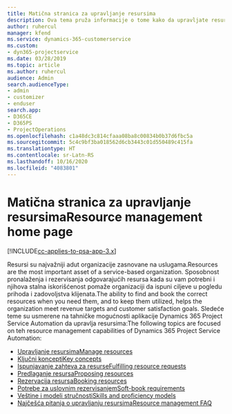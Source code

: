 ```yaml
---
title: Matična stranica za upravljanje resursima
description: Ova tema pruža informacije o tome kako da upravljate resursima.
author: ruhercul
manager: kfend
ms.service: dynamics-365-customerservice
ms.custom:
- dyn365-projectservice
ms.date: 03/28/2019
ms.topic: article
ms.author: ruhercul
audience: Admin
search.audienceType:
- admin
- customizer
- enduser
search.app:
- D365CE
- D365PS
- ProjectOperations
ms.openlocfilehash: c1a48dc3c814cfaaa08ba8c00834b0b37d6fbc5a
ms.sourcegitcommit: 5c4c9bf3ba018562d6cb3443c01d550489c415fa
ms.translationtype: HT
ms.contentlocale: sr-Latn-RS
ms.lasthandoff: 10/16/2020
ms.locfileid: "4083801"
---
```

# <a name="resource-management-home-page"></a><span data-ttu-id="931bf-103">Matična stranica za upravljanje resursima</span><span class="sxs-lookup"><span data-stu-id="931bf-103">Resource management home page</span></span>

[!INCLUDE[cc-applies-to-psa-app-3.x](../includes/cc-applies-to-psa-app-3x.md)]

<span data-ttu-id="931bf-104">Resursi su najvažniji adut organizacije zasnovane na uslugama.</span><span class="sxs-lookup"><span data-stu-id="931bf-104">Resources are the most important asset of a service-based organization.</span></span> <span data-ttu-id="931bf-105">Sposobnost pronalaženja i rezervisanja odgovarajućih resursa kada su vam potrebni i njihova stalna iskorišćenost pomaže organizaciji da ispuni ciljeve u pogledu prihoda i zadovoljstva klijenata.</span><span class="sxs-lookup"><span data-stu-id="931bf-105">The ability to find and book the correct resources when you need them, and to keep them utilized, helps the organization meet revenue targets and customer satisfaction goals.</span></span> <span data-ttu-id="931bf-106">Sledeće teme su usmerene na tahničke mogućnosti aplikacije Dynamics 365 Project Service Automation da upravlja resursima:</span><span class="sxs-lookup"><span data-stu-id="931bf-106">The following topics are focused on teh resource management capabilities of Dynamics 365 Project Service Automation:</span></span>

- [<span data-ttu-id="931bf-107">Upravljanje resursima</span><span class="sxs-lookup"><span data-stu-id="931bf-107">Manage resources</span></span>](manage-resources.md)
- [<span data-ttu-id="931bf-108">Ključni koncepti</span><span class="sxs-lookup"><span data-stu-id="931bf-108">Key concepts</span></span>](reports-key-concepts.md)
- [<span data-ttu-id="931bf-109">Ispunjavanje zahteva za resurse</span><span class="sxs-lookup"><span data-stu-id="931bf-109">Fulfilling resource requests</span></span>](resource-management-fulfill-requests.md)
- [<span data-ttu-id="931bf-110">Predlaganje resursa</span><span class="sxs-lookup"><span data-stu-id="931bf-110">Proposing resources</span></span>](resource-management-propose-resources.md)
- [<span data-ttu-id="931bf-111">Rezervacija resursa</span><span class="sxs-lookup"><span data-stu-id="931bf-111">Booking resources</span></span>](resource-management-book-resources-scheduleboard.md)
- [<span data-ttu-id="931bf-112">Potrebe za uslovnim rezervisanjem</span><span class="sxs-lookup"><span data-stu-id="931bf-112">Soft-book requirements</span></span>](resource-management-softbook-requirements.md)
- [<span data-ttu-id="931bf-113">Veštine i modeli stručnosti</span><span class="sxs-lookup"><span data-stu-id="931bf-113">Skills and proficiency models</span></span>](resource-management-skills-proficiency.md)
- [<span data-ttu-id="931bf-114">Najčešća pitanja o upravljanju resursima</span><span class="sxs-lookup"><span data-stu-id="931bf-114">Resource management FAQ</span></span>](resource-management-faq.md)

